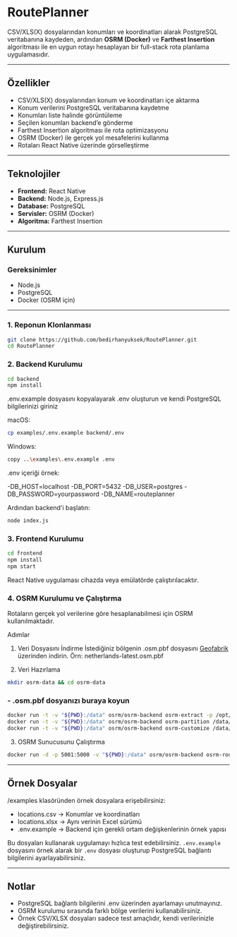 # RoutePlanner

CSV/XLS(X) dosyalarından konumları ve koordinatları alarak PostgreSQL veritabanına kaydeden, ardından **OSRM (Docker)** ve **Farthest Insertion** algoritması ile en uygun rotayı hesaplayan bir full-stack rota planlama uygulamasıdır.

---

## Özellikler
- CSV/XLS(X) dosyalarından konum ve koordinatları içe aktarma
- Konum verilerini PostgreSQL veritabanına kaydetme
- Konumları liste halinde görüntüleme
- Seçilen konumları backend’e gönderme
- Farthest Insertion algoritması ile rota optimizasyonu
- OSRM (Docker) ile gerçek yol mesafelerini kullanma
- Rotaları React Native üzerinde görselleştirme

---

## Teknolojiler
- **Frontend:** React Native  
- **Backend:** Node.js, Express.js  
- **Database:** PostgreSQL
- **Servisler:** OSRM (Docker)  
- **Algoritma:** Farthest Insertion  

---

## Kurulum

### Gereksinimler
- Node.js
- PostgreSQL
- Docker (OSRM için)

---

### 1. Reponun Klonlanması
```bash
git clone https://github.com/bedirhanyuksek/RoutePlanner.git
cd RoutePlanner
```

### 2. Backend Kurulumu
```bash
cd backend
npm install
```
.env.example dosyasını kopyalayarak .env oluşturun ve kendi PostgreSQL bilgilerinizi giriniz

macOS:
```bash
cp examples/.env.example backend/.env
```
Windows:
```bash
copy ..\examples\.env.example .env
```

.env içeriği örnek:

-DB_HOST=localhost
-DB_PORT=5432
-DB_USER=postgres
-DB_PASSWORD=yourpassword
-DB_NAME=routeplanner

Ardından backend'i başlatın:
```bash
node index.js
```

### 3. Frontend Kurulumu
```bash
cd frontend
npm install
npm start
```
React Native uygulaması cihazda veya emülatörde çalıştırılacaktır.

### 4. OSRM Kurulumu ve Çalıştırma

Rotaların gerçek yol verilerine göre hesaplanabilmesi için OSRM kullanılmaktadır.

Adımlar
1. Veri Dosyasını İndirme
İstediğiniz bölgenin .osm.pbf dosyasını [Geofabrik](https://download.geofabrik.de/) üzerinden indirin.
Örn: netherlands-latest.osm.pbf

2. Veri Hazırlama
```bash
mkdir osrm-data && cd osrm-data
```
### - .osm.pbf dosyanızı buraya koyun
```bash
docker run -t -v "${PWD}:/data" osrm/osrm-backend osrm-extract -p /opt/car.lua /data/netherlands-latest.osm.pbf
docker run -t -v "${PWD}:/data" osrm/osrm-backend osrm-partition /data/netherlands-latest.osrm
docker run -t -v "${PWD}:/data" osrm/osrm-backend osrm-customize /data/netherlands-latest.osrm
```

3. OSRM Sunucusunu Çalıştırma
```bash
docker run -d -p 5001:5000 -v "${PWD}:/data" osrm/osrm-backend osrm-routed /data/netherlands-latest.osrm
```

---

## Örnek Dosyalar
/examples klasöründen örnek dosyalara erişebilirsiniz:
- locations.csv -> Konumlar ve koordinatları
- locations.xlsx -> Aynı verinin Excel sürümü
- .env.example -> Backend için gerekli ortam değişkenlerinin örnek yapısı

Bu dosyaları kullanarak uygulamayı hızlıca test edebilirsiniz. `.env.example` dosyasını örnek alarak bir `.env` dosyası oluşturup PostgreSQL bağlantı bilgilerini ayarlayabilirsiniz. 

---

## Notlar
- PostgreSQL bağlantı bilgilerini .env üzerinden ayarlamayı unutmayınız.
- OSRM kurulumu sırasında farklı bölge verilerini kullanabilirsiniz.
- Örnek CSV/XLSX dosyaları sadece test amaçlıdır, kendi verilerinizle değiştirebilirsiniz.
